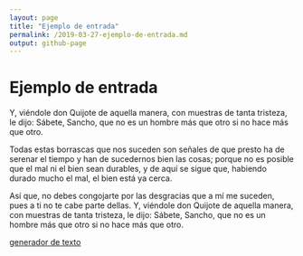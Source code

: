 ```yaml
---
layout: page
title: "Ejemplo de entrada"
permalink: /2019-03-27-ejemplo-de-entrada.md
output: github-page
---
```


# Ejemplo de entrada

Y, viéndole don Quijote de aquella manera, con muestras de tanta tristeza, le dijo: Sábete, Sancho, que no es un hombre más que otro si no hace más que otro.

Todas estas borrascas que nos suceden son señales de que presto ha de serenar el tiempo y han de sucedernos bien las cosas; porque no es posible que el mal ni el bien sean durables, y de aquí se sigue que, habiendo durado mucho el mal, el bien está ya cerca.

Así que, no debes congojarte por las desgracias que a mí me suceden, pues a ti no te cabe parte dellas. Y, viéndole don Quijote de aquella manera, con muestras de tanta tristeza, le dijo: Sábete, Sancho, que no es un hombre más que otro si no hace más que otro.

[generador de texto](https://www.blindtextgenerator.com/es)
